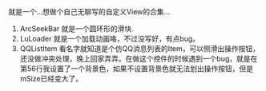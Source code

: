 就是一个...想做个自己无聊写的自定义View的合集...

1. ArcSeekBar 就是一个圆环形的滑块.
2. LuLoader 就是一个加载动画咯，不过没写好，有点bug。
3. QQListItem 看名字就知道是个仿QQ消息列表的Item，可以侧滑出操作按钮，还没做冲突处理，晚上回家弄弄。在做这个控件的时候遇到一个bug，就是在第56行我设置了一个背景色，如果不设置背景色就无法划出操作按钮，但是mSize已经变大了。